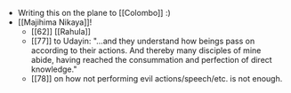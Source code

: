 - Writing this on the plane to [[Colombo]] :)
- [[Majihima Nikaya]]!
  - [[62]] [[Rahula]]
  - [[77]] to Udayin: "…and they understand how beings pass on according to their actions. And thereby many disciples of mine abide, having reached the consummation and perfection of direct knowledge."
  - [[78]] on how not performing evil actions/speech/etc. is not enough.
